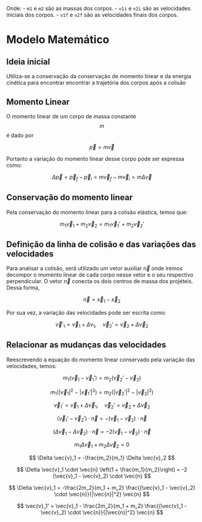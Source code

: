 ##
   Onde:
     - `m1` e `m2` são as massas dos corpos.
     - `v1i` e `v2i` são as velocidades iniciais dos corpos.
     - `v1f` e `v2f` são as velocidades finais dos corpos.

# Modelo Matemático

## Ideia inicial

Utiliza-se a conservação da conservação de momento linear e da energia cinética para encontrar encontrar a trajetória dos corpos após a colisão
## Momento Linear

O momento linear de um corpo de massa constante $$m$$ é dado por

$$
\vec{p} = m \vec{v}
$$

Portanto a variação do momento linear desse corpo pode ser expressa como:

$$
\Delta \vec{p} = \vec{p}_f - \vec{p}_i = m \vec{v}_f - m \vec{v}_i = m \Delta \vec{v}
$$
## Conservação do momento linear

Pela conservação do momento linear para a colisão elástica, temos que:

$$
m_1 \vec{v}_1 + m_2 \vec{v}_2 = m_1 \vec{v}_1' + m_2 \vec{v}_2'
$$

## Definição da linha de colisão e das variações das velocidades

Para analisar a colisão, será utilizado um vetor auxiliar $\vec{n}$ onde iremos decompor o
momento linear de cada corpo nesse vetor e o seu respectivo perpendicular. O vetor $\vec{n}$
conecta os dois centros de massa dos projéteis. Dessa forma,

$$
\vec{n} = \vec{x}_1 - \vec{x}_2
$$

Por sua vez, a variação das velocidades pode ser escrita como:

$$
\vec{v}'_1 = \vec{v}_1 + \Delta v_1, \quad \vec{v}_2' = \vec{v}_2 + \Delta \vec{v}_2
$$

## Relacionar as mudanças das velocidades

Reescrevendo a equação do momento linear conservado pela variação das velocidades, temos:

$$ 
m_1 (\vec{v}_1 - \vec{v}_1') = m_2 (\vec{v}_2' - \vec{v}_2)
$$

$$
m_1 (|\vec{v}_1|^2 - |\vec{v}_1'|^2) = m_2 (|\vec{v}_2'|^2 - |\vec{v}_2|^2)
$$

$$
\vec{v}_1' = \vec{v}_1 + \Delta \vec{v}_1, \quad \vec{v}_2' = \vec{v}_2 + \Delta \vec{v}_2
$$

$$
(\vec{v}_1' - \vec{v}_2') \cdot \vec{n} = -(\vec{v}_1 - \vec{v}_2) \cdot \vec{n}
$$

$$
(\Delta \vec{v}_1 - \Delta \vec{v}_2) \cdot \vec{n} = -2 (\vec{v}_1 - \vec{v}_2) \cdot \vec{n}
$$

$$
m_1 \Delta \vec{v}_1 + m_2 \Delta \vec{v}_2 = 0
$$

$$
\Delta \vec{v}_1 = -\frac{m_2}{m_1} \Delta \vec{v}_2
$$

$$
\Delta \vec{v}_1 \cdot \vec{n} \left(1 + \frac{m_1}{m_2}\right) = -2 (\vec{v}_1 - \vec{v}_2) \cdot \vec{n}
$$

$$
\Delta \vec{v}_1 = -\frac{2m_2}{m_1 + m_2} \frac{(\vec{v}_1 - \vec{v}_2) \cdot \vec{n}}{|\vec{n}|^2} \vec{n}
$$

$$
\vec{v}_1' = \vec{v}_1 - \frac{2m_2}{m_1 + m_2} \frac{(\vec{v}_1 - \vec{v}_2) \cdot \vec{n}}{|\vec{n}|^2} \vec{n}
$$
